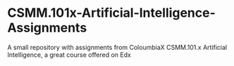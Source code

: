 # CSMM.101x-Artificial-Intelligence-Assignments
A small repository with assignments from ColoumbiaX CSMM.101.x Artificial Intelligence, a great course offered on Edx
